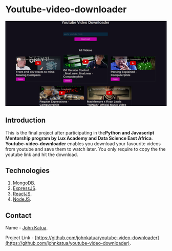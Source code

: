 # Youtube-video-downloader

![youtube-video-download](./ui/src/assets/image1.png)

## Introduction

This is the final project after participating in the**Python and Javascript Mentorship program by Lux Academy and Data Science East Africa**. 
**Youtube-video-downloader** enables you download your favourite videos from youtube and save them to watch later. You only require to copy the 
the youtube link and hit the download.


## Technologies

1. [MongoDB](https://www.mongodb.com/).
2. [ExpressJS](https://expressjs.com/).
3. [ReactJS](https://reactjs.org/).
4. [NodeJS](https://nodejs.org/en/).

## Contact

Name - [John Katua](https://www.linkedin.com/in/johnkatua/).

Project Link - [https://github.com/johnkatua/youtube-video-downloader](https://github.com/johnkatua/youtube-video-downloader).

